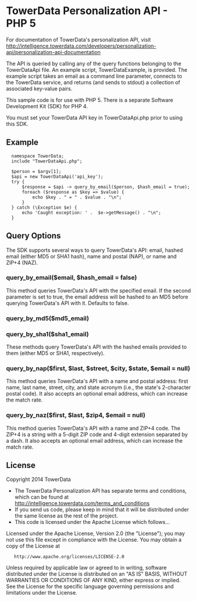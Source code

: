 TowerData Personalization API - PHP 5
==================

For documentation of TowerData's personalization API, visit 
http://intelligence.towerdata.com/developers/personalization-api/personalization-api-documentation

The API is queried by calling any of the query functions belonging to the TowerDataApi file. An example script, TowerDataExample, is provided. The example script takes an email as a command line parameter, connects to the TowerData service, and returns (and sends to stdout) a collection of associated key-value pairs.

This sample code is for use with PHP 5. There is a separate Software Development Kit (SDK) for PHP 4.

You must set your TowerData API key in TowerDataApi.php prior to using this SDK.

Example
-------

      namespace TowerData;
      include "TowerDataApi.php";
       
      $person = $argv[1];
      $api = new TowerDataApi('api_key');
      try {
          $response = $api -> query_by_email($person, $hash_email = true);
          foreach ($response as $key => $value) {
              echo $key . " = " . $value . "\n";
          }
      } catch (\Exception $e) {
          echo 'Caught exception: ' .  $e->getMessage() . "\n";
      }

Query Options
-------------
The SDK supports several ways to query TowerData's API: email, hashed email (either MD5 or SHA1 hash), name and postal (NAP), or name and ZIP+4 (NAZ).

### query_by_email($email, $hash_email = false)

This method queries TowerData's API with the specified email. If the second parameter is set to true, the email address will be hashed to an MD5 before querying TowerData's API with it. Defaults to false.

### query_by_md5($md5_email)
### query_by_sha1($sha1_email)

These methods query TowerData's API with the hashed emails provided to them (either MD5 or SHA1, respectively). 

### query_by_nap($first, $last, $street, $city, $state, $email = null)

This method queries TowerData's API with a name and postal address: first name, last name, street, city, and state acronym (i.e., the state's 2-character postal code). It also accepts an optional email address, which can increase the match rate.

### query_by_naz($first, $last, $zip4, $email = null)

This method queries TowerData's API with a name and ZIP+4 code. The ZIP+4 is a string with a 5-digit ZIP code and 4-digit extension separated by a dash. It also accepts an optional email address, which can increase the match rate.

License
-------
Copyright 2014 TowerData

* The TowerData Personalization API has separate terms and conditions, which can
  be found at http://intelligence.towerdata.com/terms_and_conditions
* If you send us code, please keep in mind that it will be distributed under
  the same license as the rest of the project.
* This code is licensed under the Apache License which follows...

Licensed under the Apache License, Version 2.0 (the "License");
you may not use this file except in compliance with the License.
You may obtain a copy of the License at

       http://www.apache.org/licenses/LICENSE-2.0

Unless required by applicable law or agreed to in writing, software
distributed under the License is distributed on an "AS IS" BASIS,
WITHOUT WARRANTIES OR CONDITIONS OF ANY KIND, either express or implied.
See the License for the specific language governing permissions and
limitations under the License.
